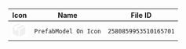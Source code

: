 | Icon | Name | File ID |
| ---  | ---  | ---     |
| ![](PrefabModel%20On%20Icon.png) | `PrefabModel On Icon` | `2580859953510165701` |
